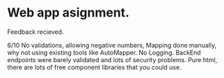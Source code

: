 # Web app asignment. 

Feedback recieved.

6/10
No validations, allowing negative numbers, Mapping done manually, why not using existing tools like AutoMapper.
No Logging. BackEnd endpoints were barely validated and lots of security problems. 
Pure html, there are lots of free component libraries that you could use.

